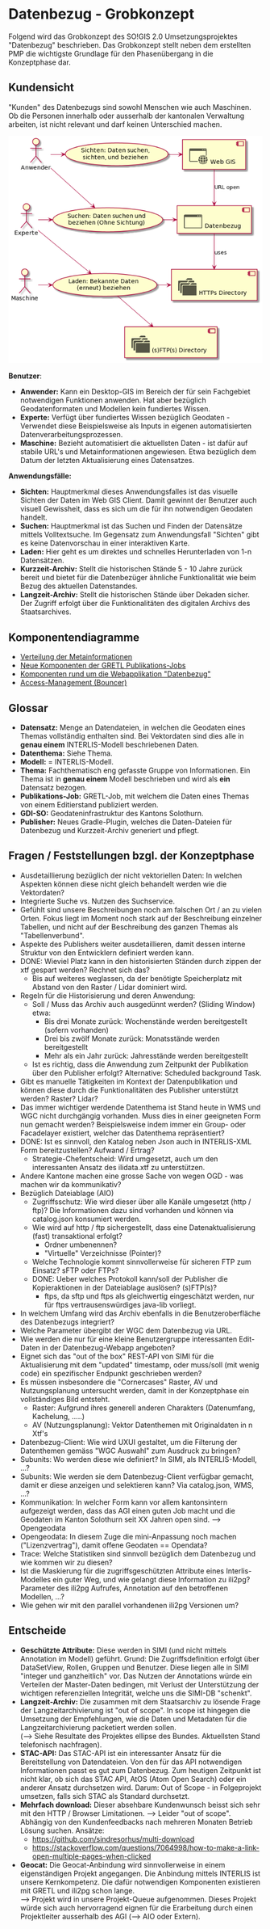 # Datenbezug - Grobkonzept

Folgend wird das Grobkonzept des SO!GIS 2.0 Umsetzungsprojektes "Datenbezug" beschrieben. Das Grobkonzept stellt
neben dem erstellten PMP die wichtigste Grundlage für den Phasenübergang in die Konzeptphase dar.

## Kundensicht

"Kunden" des Datenbezugs sind sowohl Menschen wie auch Maschinen. Ob die Personen innerhalb oder ausserhalb der 
kantonalen Verwaltung arbeiten, ist nicht relevant und darf keinen Unterschied machen.

![uebersicht](res/overview.png)

**Benutzer**:
* **Anwender:** Kann ein Desktop-GIS im Bereich der für sein Fachgebiet notwendigen Funktionen anwenden. Hat aber bezüglich
  Geodatenformaten und Modellen kein fundiertes Wissen.
* **Experte:** Verfügt über fundiertes Wissen bezüglich Geodaten - Verwendet diese Beispielsweise als Inputs
  in eigenen automatisierten Datenverarbeitungsprozessen.
* **Maschine:** Bezieht automatisiert die aktuellsten Daten - ist dafür auf stabile URL's und Metainformationen 
  angewiesen. Etwa bezüglich dem Datum der letzten Aktualisierung eines Datensatzes.

**Anwendungsfälle:**
* **Sichten:** Hauptmerkmal dieses Anwendungsfalles ist das visuelle Sichten der Daten im Web GIS Client. Damit gewinnt
  der Benutzer auch visuell Gewissheit, dass es sich um die für ihn notwendigen Geodaten handelt.
* **Suchen:** Hauptmerkmal ist das Suchen und Finden der Datensätze mittels Volltextsuche. Im Gegensatz zum Anwendungsfall
  "Sichten" gibt es keine Datenvorschau in einer interaktiven Karte. 
* **Laden:** Hier geht es um direktes und schnelles Herunterladen von 1-n Datensätzen.
* **Kurzzeit-Archiv:** Stellt die historischen Stände 5 - 10 Jahre zurück bereit und bietet für die Datenbezüger ähnliche
  Funktionalität wie beim Bezug des aktuellen Datenstandes.
* **Langzeit-Archiv:** Stellt die historischen Stände über Dekaden sicher. Der Zugriff erfolgt über die Funktionalitäten
  des digitalen Archivs des Staatsarchives.

## Komponentendiagramme
* [Verteilung der Metainformationen](conf.md)
* [Neue Komponenten der GRETL Publikations-Jobs](gretl_pub.md)
* [Komponenten rund um die Webapplikation "Datenbezug"](bezug.md)
* [Access-Management (Bouncer)](bouncer.md)

## Glossar

* **Datensatz:** Menge an Datendateien, in welchen die Geodaten eines Themas vollständig enthalten sind. Bei Vektordaten
  sind dies alle in **genau einem** INTERLIS-Modell beschriebenen Daten.
* **Datenthema:** Siehe Thema.
* **Modell:** = INTERLIS-Modell.
* **Thema:** Fachthematisch eng gefasste Gruppe von Informationen. Ein Thema ist in **genau einem** Modell beschrieben
  und wird als **ein** Datensatz bezogen.
* **Publikations-Job:** GRETL-Job, mit welchem die Daten eines Themas von einem Editierstand publiziert werden.
* **GDI-SO:** Geodateninfrastruktur des Kantons Solothurn.
* **Publisher:** Neues Gradle-Plugin, welches die Daten-Dateien für Datenbezug und 
  Kurzzeit-Archiv generiert und pflegt.

## Fragen / Feststellungen bzgl. der Konzeptphase

* Ausdetaillierung bezüglich der nicht vektoriellen Daten: In welchen Aspekten können diese nicht gleich behandelt
  werden wie die Vektordaten? 
* Integrierte Suche vs. Nutzen des Suchservice.
* Gefühlt sind unsere Beschreibungen noch am falschen Ort / an zu vielen Orten. Fokus liegt im Moment noch stark
  auf der Beschreibung einzelner Tabellen, und nicht auf der Beschreibung des ganzen Themas als "Tabellenverbund".
* Aspekte des Publishers weiter ausdetaillieren, damit dessen interne Struktur von den Entwicklern definiert werden kann.
* DONE: Wieviel Platz kann in den historisierten Ständen durch zippen der xtf gespart werden? Rechnet sich das?
  * Bis auf weiteres weglassen, da der benötigte Speicherplatz mit Abstand von den Raster / Lidar dominiert wird.
* Regeln für die Historisierung und deren Anwendung: 
  * Soll / Muss das Archiv auch ausgedünnt werden? (Sliding Window) etwa:
    * Bis drei Monate zurück: Wochenstände werden bereitgestellt (sofern vorhanden)
    * Drei bis zwölf Monate zurück: Monatsstände werden bereitgestellt
    * Mehr als ein Jahr zurück: Jahresstände werden bereitgestellt
  * Ist es richtig, dass die Anwendung zum Zeitpunkt der Publikation über den Publisher erfolgt? Alternative: 
  Scheduled background Task.
* Gibt es manuelle Tätigkeiten im Kontext der Datenpublikation und können diese durch die Funktionalitäten des Publisher
  unterstützt werden? Raster? Lidar?
* Das immer wichtiger werdende Datenthema ist Stand heute in WMS und WGC nicht durchgängig vorhanden. Muss dies in einer
  geeigneten Form nun gemacht werden? Beispielsweise indem immer ein Group- oder Facadelayer existiert, welcher das
  Datenthema repräsentiert?
* DONE: Ist es sinnvoll, den Katalog neben Json auch in INTERLIS-XML Form bereitzustellen? Aufwand / Ertrag?
  *  Strategie-Chefentscheid: Wird umgesetzt, auch um den interessanten Ansatz des ilidata.xtf zu unterstützen. 
* Andere Kantone machen eine grosse Sache von wegen OGD - was machen wir da kommunikativ?
* Bezüglich Dateiablage (AIO)
  * Zugriffsschutz: Wie wird dieser über alle Kanäle umgesetzt (http / ftp)? Die Informationen dazu sind vorhanden und
    können via catalog.json konsumiert werden.
  * Wie wird auf http / ftp sichergestellt, dass eine Datenaktualisierung (fast) transaktional erfolgt?
    * Ordner umbenennen?
    * "Virtuelle" Verzeichnisse (Pointer)?
  * Welche Technologie kommt sinnvollerweise für sicheren FTP zum Einsatz? sFTP oder FTPs?
  * DONE: Ueber welches Protokoll kann/soll der Publisher die Kopieraktionen in der Dateiablage auslösen? (s)FTP(s)?
    * ftps, da sftp und ftps als gleichwertig eingeschätzt werden, nur für ftps vertrausenswürdiges java-lib vorliegt.
* In welchem Umfang wird das Archiv ebenfalls in die Benutzeroberfläche des Datenbezugs integriert?
* Welche Parameter übergibt der WGC dem Datenbezug via URL.
* Wie werden die nur für eine kleine Benutzergruppe interessanten Edit-Daten in der Datenbezug-Webapp angeboten?
* Eignet sich das "out of the box" REST-API von SIMI für die Aktualisierung mit dem "updated" timestamp, oder 
  muss/soll (mit wenig code) ein spezifischer Endpunkt geschrieben werden?
* Es müssen insbesondere die "Cornercases" Raster, AV und Nutzungsplanung untersucht werden, damit in der Konzeptphase
  ein vollständiges Bild entsteht.
  * Raster: Aufgrund ihres generell anderen Charakters (Datenumfang, Kachelung, .....)
  * AV (Nutzungsplanung): Vektor Datenthemen mit Originaldaten in n Xtf's
* Datenbezug-Client: Wie wird UXUI gestaltet, um die Filterung der Datenthemen gemäss "WGC Auswahl" zum Ausdruck zu bringen?
* Subunits: Wo werden diese wie definiert? In SIMI, als INTERLIS-Modell, ...? 
* Subunits: Wie werden sie dem Datenbezug-Client verfügbar gemacht, damit er diese anzeigen und selektieren kann? Via catalog.json, WMS, ...?
* Kommunikation: In welcher Form kann vor allem kantonsintern aufgezeigt werden, dass das AGI einen guten Job macht und die 
  Geodaten im Kanton Solothurn seit XX Jahren open sind. --> Opengeodata
* Opengeodata: In diesem Zuge die mini-Anpassung noch machen ("Lizenzvertrag"), damit offene Geodaten == Opendata?
* Trace: Welche Statistiken sind sinnvoll bezüglich dem Datenbezug und wie kommen wir zu diesen?
* Ist die Maskierung für die zugriffsgeschützten Attribute eines Interlis-Modelles ein guter Weg, und wie gelangt diese
  Information zu ili2pg? Parameter des ili2pg Aufrufes, Annotation auf den betroffenen Modellen, ...?
* Wie gehen wir mit den parallel vorhandenen ili2pg Versionen um? 
  
## Entscheide

* **Geschützte Attribute:** Diese werden in SIMI (und nicht mittels Annotation im Modell) geführt. Grund: Die 
  Zugriffsdefinition erfolgt über DataSetView, Rollen, Gruppen und Benutzer. Diese liegen alle in SIMI "integer und ganzheitlich" vor.
  Das Nutzen der Annotations würde ein Verteilen der Master-Daten bedingen, mit Verlust der Unterstützung der 
  wichtigen referenziellen Integrität, welche uns die SIMI-DB "schenkt".  
* **Langzeit-Archiv:** Die zusammen mit dem Staatsarchiv zu lösende Frage der Langzeitarchivierung ist "out of scope".
  In scope ist hingegen die Umsetzung der Empfehlungen, wie die Daten und Metadaten für die Langzeitarchivierung
  packetiert werden sollen.    
  (--> Siehe Resultate des Projektes ellipse des Bundes. Aktuellsten Stand telefonisch nachfragen).
* **STAC-API:** Das STAC-API ist ein interessanter Ansatz für die Bereitstellung von Datendateien. Von den für das API
  notwendigen Informationen passt es gut zum Datenbezug. Zum heutigen Zeitpunkt ist nicht klar, ob sich das STAC API,
  AtOS (Atom Open Search) oder ein anderer Ansatz durchsetzen wird. Darum: Out of Scope - in Folgeprojekt umsetzen, 
  falls sich STAC als Standard durchsetzt.
* **Mehrfach download:** Dieser absehbare Kundenwunsch beisst sich sehr mit den HTTP / Browser Limitationen.
  --> Leider "out of scope". Abhängig von den Kundenfeedbacks nach mehreren Monaten Betrieb Lösung suchen. Ansätze:
  * https://github.com/sindresorhus/multi-download
  * https://stackoverflow.com/questions/7064998/how-to-make-a-link-open-multiple-pages-when-clicked
* **Geocat:** Die Geocat-Anbindung wird sinnvollerweise in einem eigenständigen Projekt angegangen. Die Anbindung
  mittels INTERLIS ist unsere Kernkompetenz. Die dafür notwendigen Komponenten existieren mit GRETL und 
  ili2pg schon lange.   
  --> Projekt wird in unsere Projekt-Queue aufgenommen. Dieses Projekt würde sich auch hervorragend
  eignen für die Erarbeitung durch einen Projektleiter ausserhalb des AGI (--> AIO oder Extern).
  
  
